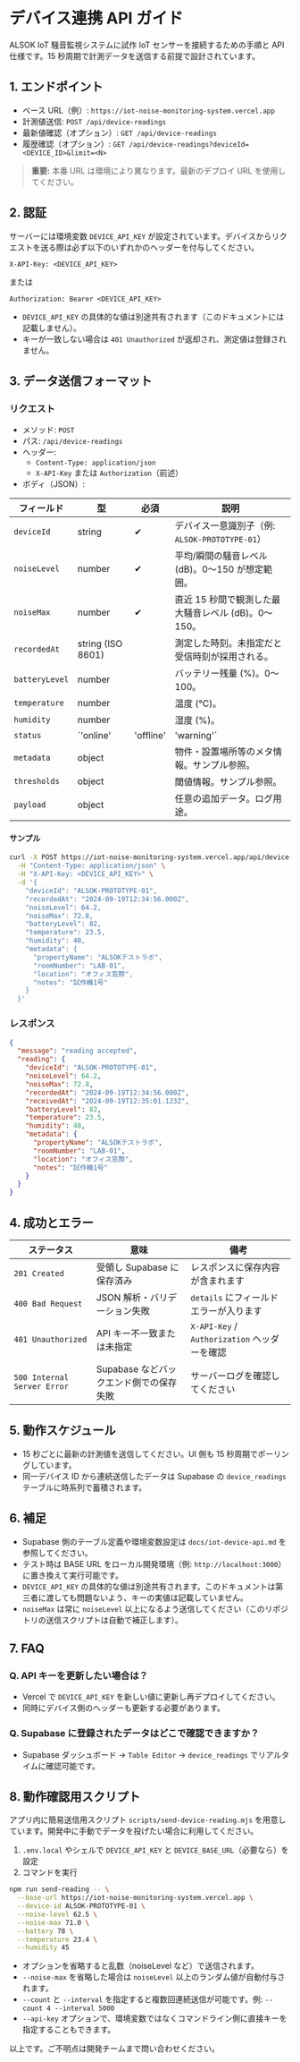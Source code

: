 # デバイス連携 API ガイド

ALSOK IoT 騒音監視システムに試作 IoT センサーを接続するための手順と API 仕様です。15 秒周期で計測データを送信する前提で設計されています。

## 1. エンドポイント

- ベース URL（例）: `https://iot-noise-monitoring-system.vercel.app`
- 計測値送信: `POST /api/device-readings`
- 最新値確認（オプション）: `GET /api/device-readings`
- 履歴確認（オプション）: `GET /api/device-readings?deviceId=<DEVICE_ID>&limit=<N>`

> **重要:** 本番 URL は環境により異なります。最新のデプロイ URL を使用してください。

## 2. 認証

サーバーには環境変数 `DEVICE_API_KEY` が設定されています。デバイスからリクエストを送る際は必ず以下のいずれかのヘッダーを付与してください。

```
X-API-Key: <DEVICE_API_KEY>
```
または
```
Authorization: Bearer <DEVICE_API_KEY>
```

- `DEVICE_API_KEY` の具体的な値は別途共有されます（このドキュメントには記載しません）。
- キーが一致しない場合は `401 Unauthorized` が返却され、測定値は登録されません。

## 3. データ送信フォーマット

### リクエスト

- メソッド: `POST`
- パス: `/api/device-readings`
- ヘッダー:
  - `Content-Type: application/json`
  - `X-API-Key` または `Authorization`（前述）
- ボディ（JSON）:

| フィールド | 型 | 必須 | 説明 |
| --- | --- | --- | --- |
| `deviceId` | string | ✔ | デバイス一意識別子（例: `ALSOK-PROTOTYPE-01`） |
| `noiseLevel` | number | ✔ | 平均/瞬間の騒音レベル (dB)。0〜150 が想定範囲。 |
| `noiseMax` | number | ✔ | 直近 15 秒間で観測した最大騒音レベル (dB)。0〜150。 |
| `recordedAt` | string (ISO 8601) |  | 測定した時刻。未指定だと受信時刻が採用される。 |
| `batteryLevel` | number |  | バッテリー残量 (%)。0〜100。 |
| `temperature` | number |  | 温度 (℃)。 |
| `humidity` | number |  | 湿度 (%)。 |
| `status` | `'online' | 'offline' | 'warning'` |  | 任意のステータス文字列。未指定ならサーバー側で自動判定。 |
| `metadata` | object |  | 物件・設置場所等のメタ情報。サンプル参照。 |
| `thresholds` | object |  | 閾値情報。サンプル参照。 |
| `payload` | object |  | 任意の追加データ。ログ用途。 |

#### サンプル

```bash
curl -X POST https://iot-noise-monitoring-system.vercel.app/api/device-readings \
  -H "Content-Type: application/json" \
  -H "X-API-Key: <DEVICE_API_KEY>" \
  -d '{
    "deviceId": "ALSOK-PROTOTYPE-01",
    "recordedAt": "2024-09-19T12:34:56.000Z",
    "noiseLevel": 64.2,
    "noiseMax": 72.8,
    "batteryLevel": 82,
    "temperature": 23.5,
    "humidity": 48,
    "metadata": {
      "propertyName": "ALSOKテストラボ",
      "roomNumber": "LAB-01",
      "location": "オフィス窓際",
      "notes": "試作機1号"
    }
  }'
```

### レスポンス

```json
{
  "message": "reading accepted",
  "reading": {
    "deviceId": "ALSOK-PROTOTYPE-01",
    "noiseLevel": 64.2,
    "noiseMax": 72.8,
    "recordedAt": "2024-09-19T12:34:56.000Z",
    "receivedAt": "2024-09-19T12:35:01.123Z",
    "batteryLevel": 82,
    "temperature": 23.5,
    "humidity": 48,
    "metadata": {
      "propertyName": "ALSOKテストラボ",
      "roomNumber": "LAB-01",
      "location": "オフィス窓際",
      "notes": "試作機1号"
    }
  }
}
```

## 4. 成功とエラー

| ステータス | 意味 | 備考 |
| --- | --- | --- |
| `201 Created` | 受領し Supabase に保存済み | レスポンスに保存内容が含まれます |
| `400 Bad Request` | JSON 解析・バリデーション失敗 | `details` にフィールドエラーが入ります |
| `401 Unauthorized` | API キー不一致または未指定 | `X-API-Key` / `Authorization` ヘッダーを確認 |
| `500 Internal Server Error` | Supabase などバックエンド側での保存失敗 | サーバーログを確認してください |

## 5. 動作スケジュール

- 15 秒ごとに最新の計測値を送信してください。UI 側も 15 秒周期でポーリングしています。
- 同一デバイス ID から連続送信したデータは Supabase の `device_readings` テーブルに時系列で蓄積されます。

## 6. 補足

- Supabase 側のテーブル定義や環境変数設定は `docs/iot-device-api.md` を参照してください。
- テスト時は BASE URL をローカル開発環境（例: `http://localhost:3000`）に置き換えて実行可能です。
- `DEVICE_API_KEY` の具体的な値は別途共有されます。このドキュメントは第三者に渡しても問題ないよう、キーの実値は記載していません。
- `noiseMax` は常に `noiseLevel` 以上になるよう送信してください（このリポジトリの送信スクリプトは自動で補正します）。

## 7. FAQ

### Q. API キーを更新したい場合は？
- Vercel で `DEVICE_API_KEY` を新しい値に更新し再デプロイしてください。
- 同時にデバイス側のヘッダーも更新する必要があります。

### Q. Supabase に登録されたデータはどこで確認できますか？
- Supabase ダッシュボード → `Table Editor` → `device_readings` でリアルタイムに確認可能です。

## 8. 動作確認用スクリプト

アプリ内に簡易送信用スクリプト `scripts/send-device-reading.mjs` を用意しています。開発中に手動でデータを投げたい場合に利用してください。

1. `.env.local` やシェルで `DEVICE_API_KEY` と `DEVICE_BASE_URL`（必要なら）を設定
2. コマンドを実行

```bash
npm run send-reading -- \
  --base-url https://iot-noise-monitoring-system.vercel.app \
  --device-id ALSOK-PROTOTYPE-01 \
  --noise-level 62.5 \
  --noise-max 71.0 \
  --battery 78 \
  --temperature 23.4 \
  --humidity 45
```

- オプションを省略すると乱数（noiseLevel など）で送信されます。
- `--noise-max` を省略した場合は `noiseLevel` 以上のランダム値が自動付与されます。
- `--count` と `--interval` を指定すると複数回連続送信が可能です。例: `--count 4 --interval 5000`
- `--api-key` オプションで、環境変数ではなくコマンドライン側に直接キーを指定することもできます。

以上です。ご不明点は開発チームまで問い合わせください。
